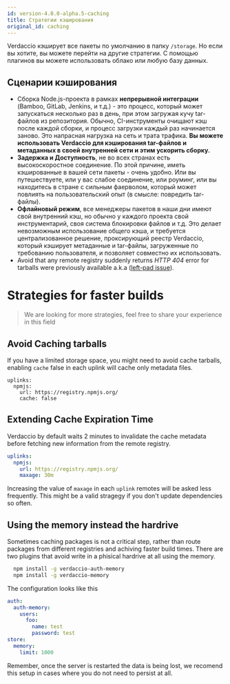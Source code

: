 ```yaml
---
id: version-4.0.0-alpha.5-caching
title: Стратегии кэширования
original_id: caching
---
```


Verdaccio кэширует все пакеты по умолчанию в папку `/storage`. Но если вы хотите, вы можете перейти на другие стратегии. С помощью плагинов вы можете использовать облако или любую базу данных.

## Сценарии кэширования

* Сборка Node.js-проекта в рамках **непрерывной интеграции** (Bamboo, GitLab, Jenkins, и т.д.) - это процесс, который может запускаться несколько раз в день, при этом загружая кучу tar-файлов из репозитория. Обычно, CI-инструменты очищают кэш после каждой сборки, и процесс загрузки каждый раз начинается заново. Это напрасная нагрузка на сеть и трата трафика. **Вы можете использовать Verdaccio для кэширования tar-файлов и метаданных в своей внутренней сети и этим ускорить сборку.**
* **Задержка и Доступность**, не во всех странах есть высокоскоростное соединение. По этой причине, иметь кэшированные в вашей сети пакеты - очень удобно. Или вы путешествуете, или у вас слабое соединение, или роуминг, или вы находитесь в стране с сильным фаерволом, который может повлиять на пользовательский опыт (в смысле: повредить tar-файлы).
* **Офлайновый режим**, все менеджеры пакетов в наши дни имеют свой внутренний кэш, но обычно у каждого проекта свой инструментарий, своя система блокировки файлов и т.д. Это делает невозможным использование общего кэша, и требуется централизованное решение, проксирующий реестр Verdaccio, который кэширует метаданные и tar-файлы, загруженные по требованию пользователя, и позволяет совместно их использовать.
* Avoid that any remote registry suddenly returns *HTTP 404* error for tarballs were previously available a.k.a ([left-pad issue](https://www.theregister.co.uk/2016/03/23/npm_left_pad_chaos/)).

# Strategies for faster builds

> We are looking for more strategies, feel free to share your experience in this field

## Avoid Caching tarballs

If you have a limited storage space, you might need to avoid cache tarballs, enabling `cache` false in each uplink will cache only metadata files.

    uplinks:
      npmjs:
        url: https://registry.npmjs.org/
        cache: false
    

## Extending Cache Expiration Time

Verdaccio by default waits 2 minutes to invalidate the cache metadata before fetching new information from the remote registry.

```yaml
uplinks:
  npmjs:
    url: https://registry.npmjs.org/
    maxage: 30m
```

Increasing the value of `maxage` in each `uplink` remotes will be asked less frequently. This might be a valid stragegy if you don't update dependencies so often.

## Using the memory instead the hardrive

Sometimes caching packages is not a critical step, rather than route packages from different registries and achiving faster build times. There are two plugins that avoid write in a phisical hardrive at all using the memory.

```bash
  npm install -g verdaccio-auth-memory
  npm install -g verdaccio-memory
```

The configuration looks like this

```yaml
auth:
  auth-memory:
    users:
      foo:
        name: test
        password: test
store:
  memory:
    limit: 1000
```

Remember, once the server is restarted the data is being lost, we recomend this setup in cases where you do not need to persist at all.
